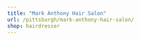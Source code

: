 ```yaml
---
title: "Mark Anthony Hair Salon"
url: /pittsburgh/mark-anthony-hair-salon/
shop: hairdresser
---
```

